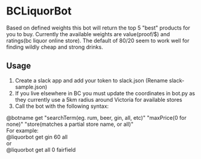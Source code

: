 # BCLiquorBot
Based on defined weights this bot will return the top 5 "best" products for you to buy. Currently the available weights are value(proof/$) and ratings(bc liquor online store). The default of 80/20 seem to work well for finding wildly cheap and strong drinks.

## Usage
1. Create a slack app and add your token to slack.json (Rename slack-sample.json)
2. If you live elsewhere in BC you must update the coordinates in bot.py as they currently use a 5km radius around Victoria for available stores
3. Call the bot with the following syntax:

@botname get "searchTerm(eg. rum, beer, gin, all, etc)" "maxPrice(0 for none)" "store(matches a partial store name, or all)"  
For example:  
@liquorbot get gin 60 all  
or  
@liquorbot get all 0 fairfield
